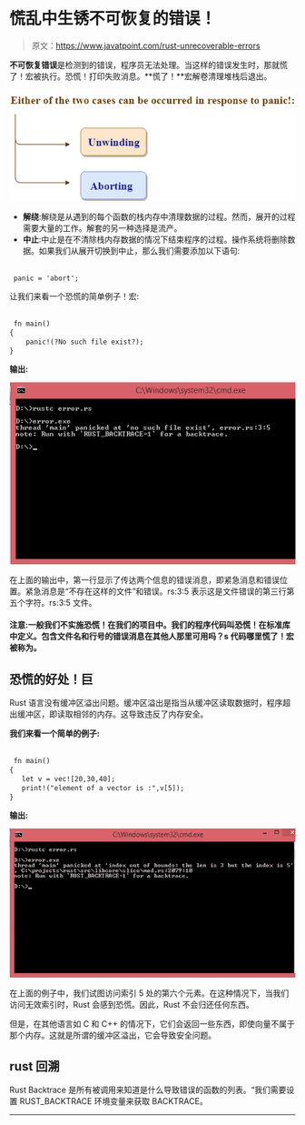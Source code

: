 # 慌乱中生锈不可恢复的错误！

> 原文：<https://www.javatpoint.com/rust-unrecoverable-errors>

**不可恢复错误**是检测到的错误，程序员无法处理。当这样的错误发生时，那就慌了！宏被执行。恐慌！打印失败消息。**慌了！**宏解卷清理堆栈后退出。

![Rust Unrecoverable Errors](img/db16d7bcd9149910ce4cc6c98cfd88af.png)

*   **解绕**:解绕是从遇到的每个函数的栈内存中清理数据的过程。然而，展开的过程需要大量的工作。解套的另一种选择是流产。
*   **中止**:中止是在不清除栈内存数据的情况下结束程序的过程。操作系统将删除数据。如果我们从展开切换到中止，那么我们需要添加以下语句:

```

 panic = 'abort';

```

让我们来看一个恐慌的简单例子！宏:

```

 fn main()
{
    panic!(?No such file exist?);
} 

```

**输出:**

![Rust Unrecoverable Errors](img/d32f2e04543f477cc450cd39484650c4.png)

在上面的输出中，第一行显示了传达两个信息的错误消息，即紧急消息和错误位置。紧急消息是“不存在这样的文件”和错误。rs:3:5 表示这是文件错误的第三行第五个字符。rs:3:5 文件。

#### 注意:一般我们不实施恐慌！在我们的项目中。我们的程序代码叫恐慌！在标准库中定义。包含文件名和行号的错误消息在其他人那里可用吗？s 代码哪里慌了！宏被称为。

## 恐慌的好处！巨

Rust 语言没有缓冲区溢出问题。缓冲区溢出是指当从缓冲区读取数据时，程序超出缓冲区，即读取相邻的内存。这导致违反了内存安全。

**我们来看一个简单的例子:**

```

 fn main()
{
   let v = vec![20,30,40];
   print!("element of a vector is :",v[5]);
}

```

**输出:**

![Rust Unrecoverable Errors](img/0efecb110758974520b93a8263c9d57a.png)

在上面的例子中，我们试图访问索引 5 处的第六个元素。在这种情况下，当我们访问无效索引时，Rust 会感到恐慌。因此，Rust 不会归还任何东西。

但是，在其他语言如 C 和 C++ 的情况下，它们会返回一些东西，即使向量不属于那个内存。这就是所谓的缓冲区溢出，它会导致安全问题。

## rust 回溯

Rust Backtrace 是所有被调用来知道是什么导致错误的函数的列表。“我们需要设置 RUST_BACKTRACE 环境变量来获取 BACKTRACE。

* * *